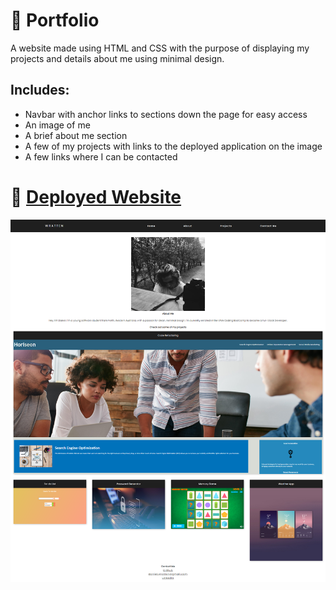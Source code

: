 # 📔 Portfolio

A website made using HTML and CSS with the purpose of displaying my projects and details about me using minimal design.

## Includes:

- Navbar with anchor links to sections down the page for easy access
- An image of me
- A brief about me section
- A few of my projects with links to the deployed application on the image
- A few links where I can be contacted

# 📑 [Deployed Website](https://wratten.github.io/Portfolio/https://github.com/Wratten/Portfolio)

<img src="websitescreenshot.png"
     alt="Markdown Monster icon"/>
